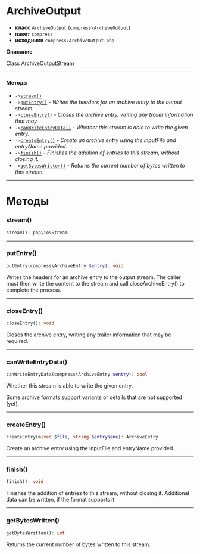 # ArchiveOutput

- **класс** `ArchiveOutput` (`compress\ArchiveOutput`)
- **пакет** `compress`
- **исходники** `compress/ArchiveOutput.php`

**Описание**

Class ArchiveOutputStream

---

#### Методы

- `->`[`stream()`](#method-stream)
- `->`[`putEntry()`](#method-putentry) - _Writes the headers for an archive entry to the output stream._
- `->`[`closeEntry()`](#method-closeentry) - _Closes the archive entry, writing any trailer information that may_
- `->`[`canWriteEntryData()`](#method-canwriteentrydata) - _Whether this stream is able to write the given entry._
- `->`[`createEntry()`](#method-createentry) - _Create an archive entry using the inputFile and entryName provided._
- `->`[`finish()`](#method-finish) - _Finishes the addition of entries to this stream, without closing it._
- `->`[`getBytesWritten()`](#method-getbyteswritten) - _Returns the current number of bytes written to this stream._

---
# Методы

<a name="method-stream"></a>

### stream()
```php
stream(): php\io\Stream
```

---

<a name="method-putentry"></a>

### putEntry()
```php
putEntry(compress\ArchiveEntry $entry): void
```
Writes the headers for an archive entry to the output stream.
The caller must then write the content to the stream and call
closeArchiveEntry() to complete the process.

---

<a name="method-closeentry"></a>

### closeEntry()
```php
closeEntry(): void
```
Closes the archive entry, writing any trailer information that may
be required.

---

<a name="method-canwriteentrydata"></a>

### canWriteEntryData()
```php
canWriteEntryData(compress\ArchiveEntry $entry): bool
```
Whether this stream is able to write the given entry.

Some archive formats support variants or details that are
not supported (yet).

---

<a name="method-createentry"></a>

### createEntry()
```php
createEntry(mixed $file, string $entryName): ArchiveEntry
```
Create an archive entry using the inputFile and entryName provided.

---

<a name="method-finish"></a>

### finish()
```php
finish(): void
```
Finishes the addition of entries to this stream, without closing it.
Additional data can be written, if the format supports it.

---

<a name="method-getbyteswritten"></a>

### getBytesWritten()
```php
getBytesWritten(): int
```
Returns the current number of bytes written to this stream.